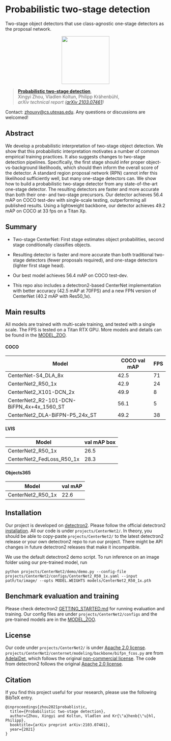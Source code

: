 # Probabilistic two-stage detection
Two-stage object detectors that use class-agnostic one-stage detectors as the proposal network.


<p align="center"> <img src='projects/CenterNet2/centernet2_docs/centernet2_teaser.jpg' align="center" height="150px"> </p>

> [**Probabilistic two-stage detection**](http://arxiv.org/abs/2103.07461),            
> Xingyi Zhou, Vladlen Koltun, Philipp Kr&auml;henb&uuml;hl,        
> *arXiv technical report ([arXiv 2103.07461](http://arxiv.org/abs/2103.07461))*         

Contact: [zhouxy@cs.utexas.edu](mailto:zhouxy@cs.utexas.edu). Any questions or discussions are welcomed! 

## Abstract

We develop a probabilistic interpretation of two-stage object detection. We show that this probabilistic interpretation motivates a number of common empirical training practices. It also suggests changes to two-stage detection pipelines. Specifically, the first stage should infer proper object-vs-background likelihoods, which should then inform the overall score of the detector. A standard region proposal network (RPN) cannot infer this likelihood sufficiently well, but many one-stage detectors can. We show how to build a probabilistic two-stage detector from any state-of-the-art one-stage detector. The resulting detectors are faster and more accurate than both their one- and two-stage precursors. Our detector achieves 56.4 mAP on COCO test-dev with single-scale testing, outperforming all published results. Using a lightweight backbone, our detector achieves 49.2 mAP on COCO at 33 fps on a Titan Xp.

## Summary

- Two-stage CenterNet: First stage estimates object probabilities, second stage conditionally classifies objects.

- Resulting detector is faster and more accurate than both traditional two-stage detectors (fewer proposals required), and one-stage detectors (lighter first stage head).

- Our best model achieves 56.4 mAP on COCO test-dev.

- This repo also includes a detectron2-based CenterNet implementation with better accuracy (42.5 mAP at 70FPS) and a new FPN version of CenterNet (40.2 mAP with Res50_1x).

## Main results

All models are trained with multi-scale training, and tested with a single scale. The FPS is tested on a Titan RTX GPU.
More models and details can be found in the [MODEL_ZOO](projects/CenterNet2/centernet2_docs/MODEL_ZOO.md).

#### COCO

| Model                                     |  COCO val mAP |  FPS  |
|-------------------------------------------|---------------|-------|
| CenterNet-S4_DLA_8x                       |  42.5         |   71  |
| CenterNet2_R50_1x                         |  42.9         |   24  |
| CenterNet2_X101-DCN_2x                    |  49.9         |    8  |
| CenterNet2_R2-101-DCN-BiFPN_4x+4x_1560_ST |  56.1         |    5  |
| CenterNet2_DLA-BiFPN-P5_24x_ST            |  49.2         |   38  |


#### LVIS 

| Model                     | val mAP box |
| ------------------------- | ----------- |
| CenterNet2_R50_1x         | 26.5        |
| CenterNet2_FedLoss_R50_1x | 28.3        |


#### Objects365

| Model                                     |  val mAP |
|-------------------------------------------|----------|
| CenterNet2_R50_1x                         |  22.6    |

## Installation

Our project is developed on [detectron2](https://github.com/facebookresearch/detectron2). Please follow the official detectron2 [installation](https://github.com/facebookresearch/detectron2/blob/master/INSTALL.md). All our code is under `projects/CenterNet2/`. In theory, you should be able to copy-paste `projects/CenterNet2/` to the latest detectron2 release or your own detectron2 repo to run our project. There might be API changes in future detectron2 releases that make it incompatible. 

We use the default detectron2 demo script. To run inference on an image folder using our pre-trained model, run

~~~
python projects/CenterNet2/demo/demo.py --config-file projects/CenterNet2/configs/CenterNet2_R50_1x.yaml --input path/to/image/ --opts MODEL.WEIGHTS models/CenterNet2_R50_1x.pth
~~~

## Benchmark evaluation and training

Please check detectron2 [GETTING_STARTED.md](https://github.com/facebookresearch/detectron2/blob/master/GETTING_STARTED.md) for running evaluation and training. Our config files are under `projects/CenterNet2/configs` and the pre-trained models are in the [MODEL_ZOO](projects/CenterNet2/centernet2_docs/MODEL_ZOO.md).


## License

Our code under `projects/CenterNet2/` is under [Apache 2.0 license](projects/CenterNet2/LICENSE). `projects/CenterNet2/centernet/modeling/backbone/bifpn_fcos.py` are from [AdelaiDet](https://github.com/aim-uofa/AdelaiDet), which follows the original [non-commercial license](https://github.com/aim-uofa/AdelaiDet/blob/master/LICENSE). The code from detectron2 follows the original [Apache 2.0 license](LICENSE).

## Citation

If you find this project useful for your research, please use the following BibTeX entry.

    @inproceedings{zhou2021probablistic,
      title={Probabilistic two-stage detection},
      author={Zhou, Xingyi and Koltun, Vladlen and Kr{\"a}henb{\"u}hl, Philipp},
      booktitle={arXiv preprint arXiv:2103.07461},
      year={2021}
    }
